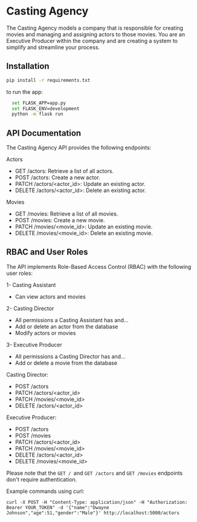 # Casting Agency

The Casting Agency models a company that is responsible for creating movies and managing and assigning actors to those movies. You are an Executive Producer within the company and are creating a system to simplify and streamline your process.

## Installation

```bash
pip install -r requirements.txt
```

to run the app:

```bash
  set FLASK_APP=app.py
  set FLASK_ENV=development
  python -m flask run 
```

## API Documentation
The Casting Agency API provides the following endpoints:

Actors
- GET /actors: Retrieve a list of all actors.
- POST /actors: Create a new actor.
- PATCH /actors/<actor_id>: Update an existing actor.
- DELETE /actors/<actor_id>: Delete an existing actor.

Movies
- GET /movies: Retrieve a list of all movies.
- POST /movies: Create a new movie.
- PATCH /movies/<movie_id>: Update an existing movie.
- DELETE /movies/<movie_id>: Delete an existing movie.

## RBAC and User Roles
The API implements Role-Based Access Control (RBAC) with the following user roles:

1- Casting Assistant
  - Can view actors and movies

2- Casting Director
  - All permissions a Casting Assistant has and…
  - Add or delete an actor from the database
  - Modify actors or movies

3- Executive Producer
  - All permissions a Casting Director has and…
  - Add or delete a movie from the database


Casting Director:

 - POST /actors
 - PATCH /actors/<actor_id>
 - PATCH /movies/<movie_id>
 - DELETE /actors/<actor_id>

Executive Producer:
 - POST /actors
 - POST /movies
 - PATCH /actors/<actor_id>
 - PATCH /movies/<movie_id>
 - DELETE /actors/<actor_id>
 - DELETE /movies/<movie_id>

Please note that the ```GET / ```and ```GET /actors``` and ```GET /movies``` endpoints don't require authentication.


Example commands using curl:
```
curl -X POST -H "Content-Type: application/json" -H "Authorization: Bearer YOUR_TOKEN" -d '{"name":"Dwayne Johnson","age":51,"gender":"Male"}' http://localhost:5000/actors
```
